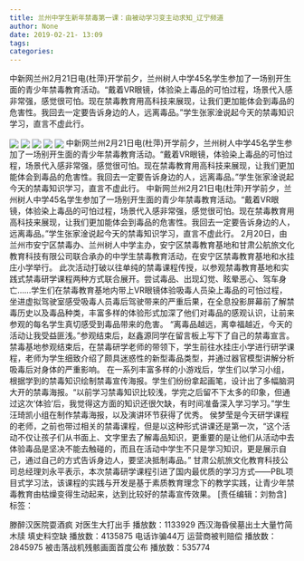 ```yaml
---
title: 兰州中学生新年禁毒第一课：由被动学习变主动求知_辽宁频道
author: None
date: 2019-02-21- 13:09
tags: 
categories: 
---
```

中新网兰州2月21日电(杜萍)开学前夕，兰州树人中学45名学生参加了一场别开生面的青少年禁毒教育活动。“戴着VR眼镜，体验染上毒品的可怕过程，场景代入感非常强，感觉很可怕。现在禁毒教育用高科技来展现，让我们更加能体会到毒品的危害性。我回去一定要告诉身边的人，远离毒品。”学生张家淦说起今天的禁毒知识学习，直言不虚此行。
<!-- more -->
                
<img align="center" border="0" src="http://p0.ifengimg.com/fck/2019_08/1cd33db8d259562_w540_h358.jpg" />
                
<img align="center" border="0" src="http://p0.ifengimg.com/fck/2019_08/65409c9efec3e86_w540_h405.jpg" />
            
<img align="center" border="0" src="http://p0.ifengimg.com/fck/2019_08/032f559b9f4eafb_w540_h419.jpg" />
<img align="center" border="0" src="http://p0.ifengimg.com/fck/2019_08/06c3397722ff244_w540_h405.jpg" />
<img align="center" border="0" src="http://p2.ifengimg.com/a/2016/0810/204c433878d5cf9size1_w16_h16.png" />
中新网兰州2月21日电(杜萍)开学前夕，兰州树人中学45名学生参加了一场别开生面的青少年禁毒教育活动。“戴着VR眼镜，体验染上毒品的可怕过程，场景代入感非常强，感觉很可怕。现在禁毒教育用高科技来展现，让我们更加能体会到毒品的危害性。我回去一定要告诉身边的人，远离毒品。”学生张家淦说起今天的禁毒知识学习，直言不虚此行。
中新网兰州2月21日电(杜萍)开学前夕，兰州树人中学45名学生参加了一场别开生面的青少年禁毒教育活动。“戴着VR眼镜，体验染上毒品的可怕过程，场景代入感非常强，感觉很可怕。现在禁毒教育用高科技来展现，让我们更加能体会到毒品的危害性。我回去一定要告诉身边的人，远离毒品。”学生张家淦说起今天的禁毒知识学习，直言不虚此行。
2月20日，由兰州市安宁区禁毒办、兰州树人中学主办，安宁区禁毒教育基地和甘肃公航旅文化教育科技有限公司联合承办的中学生禁毒教育活动，在安宁区禁毒教育基地和水挂庄小学举行。
此次活动打破以往单纯的禁毒课程传授，以参观禁毒教育基地和实践式禁毒研学课程两种方式联合展开。尝试毒品、出现幻觉、眩晕恶心、驾车身亡……学生们在禁毒教育基地内带上VR眼镜体验吸毒人员染上毒品的可怕过程，坐进虚拟驾驶室感受吸毒人员毒后驾驶带来的严重后果，在全息投影屏幕前了解禁毒历史以及毒品种类，丰富多样的体验形式加深了他们对毒品的感观认识，让前来参观的每名学生真切感受到毒品带来的危害。
“离毒品越远，离幸福越近，今天的活动让我受益匪浅。”参观结束后，赵鑫源同学在留言板上写下了自己的禁毒宣言。
禁毒基地参观结束后，在禁毒研学老师的带领下，学生前往水挂庄小学进行研学课程，老师为学生细致介绍了颇具迷惑性的新型毒品类型，并通过器官模型讲解分析吸毒后对身体的严重影响。
在一系列丰富多样的小游戏后，学生们以学习小组，根据学到的禁毒知识绘制禁毒宣传海报。学生们纷纷拿起画笔，设计出了多幅脑洞大开的禁毒海报。“以前学习禁毒知识比较浅，学完之后留不下太多的印象，但通过这次‘体验’后，我觉得这方面的知识还很欠缺，有时间准备深入学习学习。”学生汪琦凯小组在制作禁毒海报，以及演讲环节获得了优秀。
侯梦莹是今天研学课程的老师，之前也带过相关的禁毒课程，但是以这种形式讲课还是第一次，“这个活动不仅让孩子们从书面上、文字里去了解毒品知识，更重要的是让他们从活动中去体验毒品是坚决不能去触碰的，而且在活动中学生不只是学习知识，更是展示自己，通过自己的方式告诉身边人，要坚决抵制毒品。”
甘肃公航旅文化教育科技公司总经理刘永平表示，本次禁毒研学课程引进了国内最优质的学习方式——PBL项目式学习法，该课程的实践与开发是基于素质教育理念下的教学实践，让青少年禁毒教育由枯燥变得生动起来，达到比较好的禁毒宣传效果。
[责任编辑：刘勃含]
标签：
 
             
滕醉汉医院耍酒疯 对医生大打出手
播放数：1133929
西汉海昏侯墓出土大量竹简木牍 填史料空缺
播放数：4135875
电话诈骗44万 运营商被判赔偿
播放数：2845975
被击落战机残骸画面首度公布
播放数：535774

